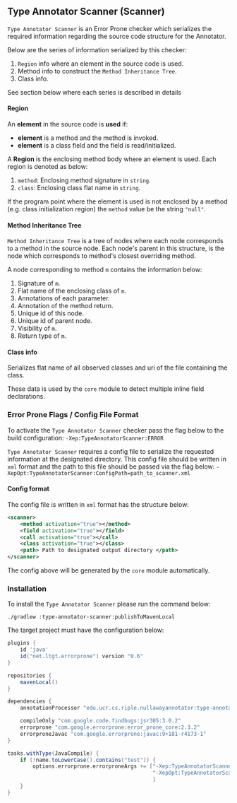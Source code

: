 ## Type Annotator Scanner (Scanner)

`Type Annotator Scanner` is an Error Prone checker which serializes the required information regarding the source code structure for the Annotator.

Below are the series of information serialized by this checker:
1. `Region` info where an element in the source code is used.
2. Method info to construct the `Method Inheritance Tree`.
3. Class info.

See section below where each series is described in details

#### Region

An __element__ in the source code is __used__ if:
- __element__ is a method and the method is invoked.
- __element__ is a class field and the field is read/initialized.


A __Region__ is the enclosing method body where an element is used. Each region is denoted as below:
1. `method`: Enclosing method signature in `string`.
2. `class`: Enclosing class flat name in `string`.

If the program point where the element is used is not enclosed by a method (e.g. class initialization region) the `method` value be the string `"null"`.

#### Method Inheritance Tree
`Method Inheritance Tree` is a tree of nodes where each node corresponds to a method in the source node. Each node's parent in this structure, is the node which corresponds to method's closest overriding method.

A node corresponding to method `m` contains the information below:
1. Signature of `m`.
2. Flat name of the enclosing class of `m`.
3. Annotations of each parameter.
4. Annotation of the method return.
5. Unique id of this node.
6. Unique id of parent node.
7. Visibility of `m`.
8. Return type of `m`.

#### Class info
Serializes flat name of all observed classes and uri of the file containing the class.

These data is used by the `core` module to detect multiple inline field declarations.

### Error Prone Flags / Config File Format

To activate the `Type Annotator Scanner` checker pass the flag below to the build configuration:
`-Xep:TypeAnnotatorScanner:ERROR`

`Type Annotator Scanner` requires a config file to serialize the requested information at the designated directory. This config file should be written in `xml` format and the path to this file should be passed via the flag below:
`-XepOpt:TypeAnnotatorScanner:ConfigPath=path_to_scanner.xml`


#### Config format
The config file is written in `xml` format has the structure below:
```xml
<scanner>
    <method activation="true"></method>
    <field activation="true"></field> 
    <call activation="true"></call>
    <class activation="true"></class>
    <path> Path to designated output directory </path>
</scanner>
```

The config above will be generated by the `core` module automatically.



### Installation
To install the `Type Annotator Scanner` please run the command below:
```shell
./gradlew :type-annotator-scanner:publishToMavenLocal
```

The target project must have the configuration below:
```groovy
plugins {
    id 'java'
    id("net.ltgt.errorprone") version "0.6"
}

repositories {
    mavenLocal()
}

dependencies {
    annotationProcessor "edu.ucr.cs.riple.nullawayannotator:type-annotator-scanner:1.3.2-SNAPSHOT"

    compileOnly "com.google.code.findbugs:jsr305:3.0.2"
    errorprone "com.google.errorprone:error_prone_core:2.3.2"
    errorproneJavac "com.google.errorprone:javac:9+181-r4173-1"
}

tasks.withType(JavaCompile) {
    if (!name.toLowerCase().contains("test")) {
        options.errorprone.errorproneArgs += ["-Xep:TypeAnnotatorScanner:ERROR",
                                              "-XepOpt:TypeAnnotatorScanner:ConfigPath=path_to_scanner.xml",
                                              ]
    }
}
```